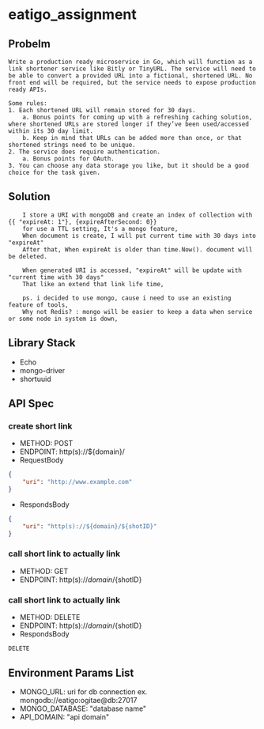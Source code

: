 # eatigo_assignment
## Probelm
```
Write a production ready microservice in Go, which will function as a link shortener service like Bitly or TinyURL. The service will need to be able to convert a provided URL into a fictional, shortened URL. No front end will be required, but the service needs to expose production ready APIs.

Some rules:
1. Each shortened URL will remain stored for 30 days.
    a. Bonus points for coming up with a refreshing caching solution, where shortened URLs are stored longer if they’ve been used/accessed within its 30 day limit.
    b. Keep in mind that URLs can be added more than once, or that shortened strings need to be unique.
2. The service does require authentication.
    a. Bonus points for OAuth.
3. You can choose any data storage you like, but it should be a good choice for the task given.
```
## Solution
```
    I store a URI with mongoDB and create an index of collection with {{ "expireAt: 1"}, {expireAfterSecond: 0}}
    for use a TTL setting, It's a mongo feature,
    When document is create, I will put current time with 30 days into "expireAt"
    After that, When expireAt is older than time.Now(). document will be deleted. 

    When generated URI is accessed, "expireAt" will be update with "current time with 30 days"
    That like an extend that link life time,

    ps. i decided to use mongo, cause i need to use an existing feature of tools,
    Why not Redis? : mongo will be easier to keep a data when service or some node in system is down, 
```

## Library Stack
- Echo
- mongo-driver
- shortuuid

## API Spec
### create short link
- METHOD: POST
- ENDPOINT: http(s)://${domain}/
- RequestBody
``` json
{
    "uri": "http://www.example.com"
}
```
- RespondsBody
``` json
{
    "uri": "http(s)://${domain}/${shotID}"
}
```

### call short link to actually link
- METHOD: GET
- ENDPOINT: http(s)://${domain}/${shotID}

### call short link to actually link
- METHOD: DELETE
- ENDPOINT: http(s)://${domain}/${shotID}
- RespondsBody
``` 
DELETE
```

## Environment Params List
- MONGO_URL: uri for db connection ex. mongodb://eatigo:ogitae@db:27017
- MONGO_DATABASE: "database name"
- API_DOMAIN: "api domain"